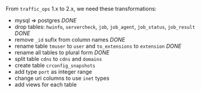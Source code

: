 
From `traffic_ops` 1.x to 2.x, we need these transformations:
- mysql => postgres *DONE*
- drop tables: `hwinfo`, `servercheck`, `job`, `job_agent`, `job_status`, `job_result` *DONE*
- remove `_id` sufix from column names *DONE*
- rename table `tmuser` to `user` and `to_extensions` to `extension` *DONE*
- rename all tables to plural form *DONE*
- split table `cdns` to `cdns` and `domains`
- create table `crconfig_snapshots`
- add type `port` as integer range
- change uri columns to use `inet` types
- add views for each table

